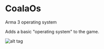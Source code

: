 # CoalaOs
Arma 3 operating system

Adds a basic "operating system" to the game.

![alt tag](http://cloud-4.steamusercontent.com/ugc/541894933442793744/FA82598E6CCB1B31A522A4462A8506BA526CF50F/)
